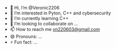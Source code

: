 - 👋 Hi, I’m @Veronic2206
- 👀 I’m interested in Pyton, C++ and cybersecurity
- 🌱 I’m currently learning C++
- 💞️ I’m looking to collaborate on ...
- 📫 How to reach me vn220603@gmail.com
- 😄 Pronouns: ...
- ⚡ Fun fact: ...

<!---
Veronic2206/Veronic2206 is a ✨ special ✨ repository because its `README.md` (this file) appears on your GitHub profile.
You can click the Preview link to take a look at your changes.
--->
